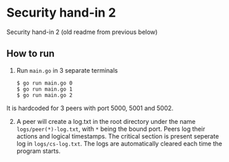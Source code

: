 # Security hand-in 2
Security hand-in 2
(old readme from previous below)
##  How to run

 1. Run `main.go` in 3 separate terminals

    ```
    $ go run main.go 0
    $ go run main.go 1
    $ go run main.go 2
    ```

It is hardcoded for 3 peers with port 5000, 5001 and 5002. 


2. A peer will create a log.txt in the root directory under the name `logs/peer(*)-log.txt`, with `*` being the bound port. Peers log their actions and logical timestamps. The critical section is present seperate log in `logs/cs-log.txt`. The logs are automatically cleared each time the program starts. 

